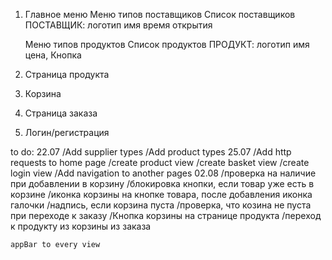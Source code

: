 1. Главное меню
    Меню типов поставщиков
    Список поставщиков
    ПОСТАВЩИК:
        логотип
        имя
        время открытия

    Меню типов продуктов
    Список продуктов
    ПРОДУКТ:
    логотип
    имя
	цена, Кнопка



2. Страница продукта

3. Корзина

4. Страница заказа

5. Логин/регистрация



to do:
	22.07
	/Add supplier types
	/Add product types
    25.07
    /Add http requests to home page
	/create product view
	/create basket view
	/create login view
	/Add navigation to another pages
    02.08
    /проверка на наличие при добавлении в корзину
    /блокировка кнопки, если товар уже есть в корзине
    /иконка корзины на кнопке товара, после добавления иконка галочки
    /надпись, если корзина пуста
    /проверка, что козина не пуста при переходе к заказу
    /Кнопка корзины на странице продукта
    /переход к продукту из корзины
            из заказа
    

    appBar to every view


    
